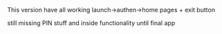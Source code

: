 This version have all working launch->authen->home pages + exit button 

still missing PIN stuff and inside functionality until final app 

